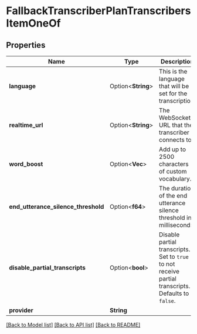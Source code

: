# FallbackTranscriberPlanTranscribersItemOneOf

## Properties

Name | Type | Description | Notes
------------ | ------------- | ------------- | -------------
**language** | Option<**String**> | This is the language that will be set for the transcription. | [optional]
**realtime_url** | Option<**String**> | The WebSocket URL that the transcriber connects to. | [optional]
**word_boost** | Option<**Vec<String>**> | Add up to 2500 characters of custom vocabulary. | [optional]
**end_utterance_silence_threshold** | Option<**f64**> | The duration of the end utterance silence threshold in milliseconds. | [optional]
**disable_partial_transcripts** | Option<**bool**> | Disable partial transcripts. Set to `true` to not receive partial transcripts. Defaults to `false`. | [optional]
**provider** | **String** |  | 

[[Back to Model list]](../README.md#documentation-for-models) [[Back to API list]](../README.md#documentation-for-api-endpoints) [[Back to README]](../README.md)


